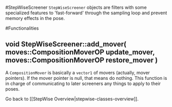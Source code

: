 #StepWiseScreener
`StepWiseScreener` objects are filters with some specialized features to 'fast-forward' through the sampling loop and prevent memory effects in the pose.

#Functionalities

## void StepWiseScreener::add_mover( moves::CompositionMoverOP update_mover, moves::CompositionMoverOP restore_mover )
A `CompositionMover` is basically a `vector1` of movers (actually, mover pointers). If the mover pointer is null, that means do nothing. This function is in charge of communicating to later screeners any things to apply to their poses.

Go back to [[StepWise Overview|stepwise-classes-overview]].